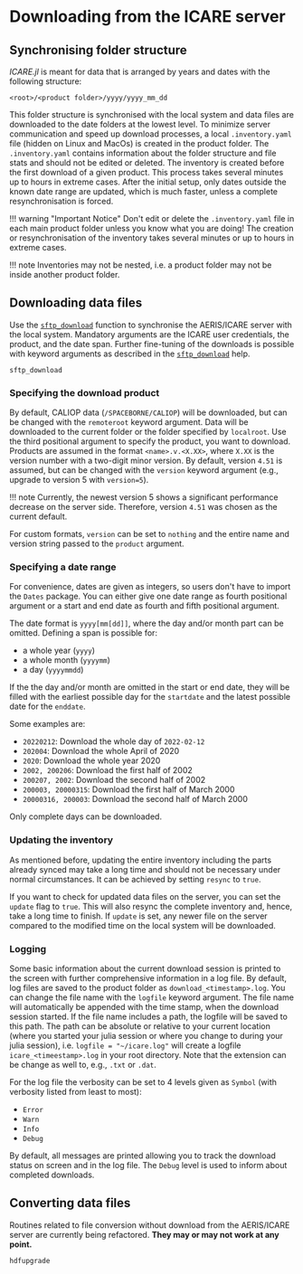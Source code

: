 # Downloading from the ICARE server

## Synchronising folder structure

_ICARE.jl_ is meant for data that is arranged by years and dates with the following structure:

    <root>/<product folder>/yyyy/yyyy_mm_dd

This folder structure is synchronised with the local system and data files are downloaded to
the date folders at the lowest level. To minimize server communication and speed up download
processes, a local `.inventory.yaml` file (hidden on Linux and MacOs) is created in the product
folder. The `.inventory.yaml` contains information about the folder structure and file stats
and should not be edited or deleted. The inventory is created before the first download of a
given product. This process takes several minutes up to hours in extreme cases. After the initial
setup, only dates outside the known date range are updated, which is much faster, unless a
complete resynchronisation is forced.

!!! warning "Important Notice"
    Don't edit or delete the `.inventory.yaml` file in each main product folder unless you know
    what you are doing! The creation or resynchronisation of the inventory takes several minutes
    or up to hours in extreme cases.

!!! note
    Inventories may not be nested, i.e. a product folder may not be inside another product folder.

## Downloading data files

Use the [`sftp_download`](@ref) function to synchronise the AERIS/ICARE server with the local
system. Mandatory arguments are the ICARE user credentials, the product, and the date span.
Further fine-tuning of the downloads is possible with keyword arguments as described in the
[`sftp_download`](@ref) help.

```@docs
sftp_download
```

### Specifying the download product

By default, CALIOP data (`/SPACEBORNE/CALIOP`) will be downloaded, but can be changed with the
`remoteroot` keyword argument. Data will be downloaded to the current folder or the folder
specified by `localroot`. Use the third positional argument to specify the product, you want to
download. Products are assumed in the format `<name>.v.<X.XX>`, where `X.XX` is the version number
with a two-digit minor version. By default, version `4.51` is assumed, but can be changed with
the `version` keyword argument (e.g., upgrade to version 5 with `version=5`).

!!! note
    Currently, the newest version 5 shows a significant performance decrease on the server side.
    Therefore, version `4.51` was chosen as the current default.

For custom formats, `version` can be set to `nothing` and the entire name and version string
passed to the `product` argument.

### Specifying a date range

For convenience, dates are given as integers, so users don't have to import the `Dates` package.
You can either give one date range as fourth positional argument or a start and end date as fourth
and fifth positional argument.

The date format is `yyyy[mm[dd]]`, where the day and/or month part can be omitted.
Defining a span is possible for:

* a whole year (`yyyy`)
* a whole month (`yyyymm`)
* a day (`yyyymmdd`)

If the the day and/or month are omitted in the start or end date, they will be filled with the 
earliest possible day for the `startdate` and the latest possible date for the `enddate`. 

Some examples are:

* `20220212`: Download the whole day of `2022-02-12`
* `202004`: Download the whole April of 2020
* `2020`: Download the whole year 2020
* `2002, 200206`: Download the first half of 2002
* `200207, 2002`: Download the second half of 2002
* `200003, 20000315`: Download the first half of March 2000
* `20000316, 200003`: Download the second half of March 2000

Only complete days can be downloaded.

### Updating the inventory

As mentioned before, updating the entire inventory including the parts already synced may take
a long time and should not be necessary under normal circumstances. It can be achieved by setting
`resync` to `true`.

If you want to check for updated data files on the server, you can set the `update` flag to
`true`. This will also resync the complete inventory and, hence, take a long time to finish.
If `update` is set, any newer file on the server compared to the modified time on the local
system will be downloaded.

### Logging

Some basic information about the current download session is printed to the screen with further
comprehensive information in a log file. By default, log files are saved to the product folder
as `download_<timestamp>.log`. You can change the file name with the `logfile` keyword argument.
The file name will automatically be appended with the time stamp, when the download session
started. If the file name includes a path, the logfile will be saved to this path. The path can
be absolute or relative to your current location (where you started your julia session or where
you change to during your julia session), i.e. `logfile = "~/icare.log"` will create a logfile
`icare_<timeestamp>.log` in your root directory. Note that the extension can be change as well
to, e.g., `.txt` or `.dat`.

For the log file the verbosity can be set to 4 levels given as `Symbol` (with verbosity listed
from least to most):

* `Error`
* `Warn`
* `Info`
* `Debug`

By default, all messages are printed allowing you to track the download status on screen and
in the log file. The `Debug` level is used to inform about completed downloads.

## Converting data files

Routines related to file conversion without download from the AERIS/ICARE server are currently
being refactored. **They may or may not work at any point.**

```@docs
hdfupgrade
```
